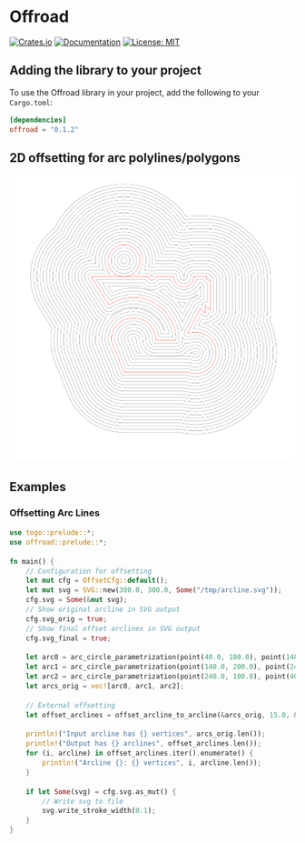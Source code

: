 # Offroad
[![Crates.io](https://img.shields.io/crates/v/offroad.svg?color=blue)](https://crates.io/crates/offroad)
[![Documentation](https://docs.rs/offroad/badge.svg)](https://docs.rs/offroad)
[![License: MIT](https://img.shields.io/badge/License-MIT-blue.svg)](https://opensource.org/licenses/MIT)

## Adding the library to your project

To use the Offroad library in your project, add the following to your `Cargo.toml`:

```toml
[dependencies]
offroad = "0.1.2"
```

## 2D offsetting for arc polylines/polygons
![](https://raw.githubusercontent.com/radevgit/offroad/refs/heads/main/img/offsets.svg "arc-line polygon offsets")


## Examples

### Offsetting Arc Lines

```rust
use togo::prelude::*;
use offroad::prelude::*;

fn main() {
    // Configuration for offsetting
    let mut cfg = OffsetCfg::default();
    let mut svg = SVG::new(300.0, 300.0, Some("/tmp/arcline.svg"));
    cfg.svg = Some(&mut svg);
    // Show original arcline in SVG output
    cfg.svg_orig = true;
    // Show final offset arclines in SVG output
    cfg.svg_final = true;

    let arc0 = arc_circle_parametrization(point(40.0, 100.0), point(140.0, 200.0), 0.0);
    let arc1 = arc_circle_parametrization(point(140.0, 200.0), point(240.0, 100.0), 0.5);
    let arc2 = arc_circle_parametrization(point(240.0, 100.0), point(40.0, 100.0), 1.3);
    let arcs_orig = vec![arc0, arc1, arc2];

    // External offsetting
    let offset_arclines = offset_arcline_to_arcline(&arcs_orig, 15.0, &mut cfg);

    println!("Input arcline has {} vertices", arcs_orig.len());
    println!("Output has {} arclines", offset_arclines.len());
    for (i, arcline) in offset_arclines.iter().enumerate() {
        println!("Arcline {}: {} vertices", i, arcline.len());
    }

    if let Some(svg) = cfg.svg.as_mut() {
        // Write svg to file
        svg.write_stroke_width(0.1);
    }
}
```



